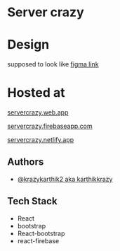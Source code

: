 
# Server crazy 



# Design

supposed to look like [figma link](https://www.figma.com/file/vgViKOhUQf6TKuzAZeB8uU/servercrazyReact?type=design&node-id=0%3A1&mode=design&t=BRvPrgqnY5sFfFUE-1)

# Hosted at
[servercrazy.web.app](https://servercrazy.web.app)

[servercrazy.firebaseapp.com](https://servercrazy.firebaseapp.com)

[servercrazy.netlify.app](https://servercrazy.netlify.app)

## Authors

- [@krazykarthik2 aka karthikkrazy](https://www.github.com/krazykarthik2)


## Tech Stack
- React
- bootstrap
- React-bootstrap
- react-firebase


